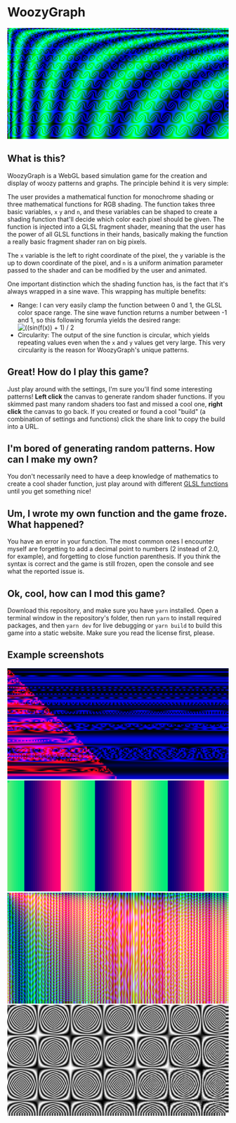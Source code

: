 # WoozyGraph

![Demo 1](readme-res/img1.png "Colorful random function 1: Curls")

## What is this?
WoozyGraph is a WebGL based simulation game for the creation and display of woozy patterns and graphs.
The principle behind it is very simple:

The user provides a mathematical function for monochrome shading or three mathematical functions for RGB shading.
The function takes three basic variables, `x` `y` and `n`, and these variables can be shaped to create a shading function
that'll decide which color each pixel should be given. The function is injected into a GLSL fragment shader, meaning that
the user has the power of all GLSL functions in their hands, basically making the function a really basic fragment shader ran on big pixels.

The `x` variable is the left to right coordinate of the pixel, the `y` variable is the up to down coordinate of the pixel, and `n` is a uniform animation parameter passed to the shader and can be modified by the user and animated.

One important distinction which the shading function has, is the fact that it's always wrapped in a sine wave.
This wrapping has multiple benefits:
* Range: I can very easily clamp the function between 0 and 1, the GLSL color space range. The sine wave function returns
a number between -1 and 1, so this following forumla yields the desired range: ![((sin(f(x)) + 1) / 2](https://latex.codecogs.com/svg.image?\frac{sin(f(x))&plus;1}{2})
* Circularity: The output of the sine function is circular, which yields repeating values even when the `x` and `y` values get very large. This very circularity is the reason for WoozyGraph's unique patterns.

## Great! How do I play this game?
Just play around with the settings, I'm sure you'll find some interesting patterns!
**Left click** the canvas to generate random shader functions.
If you skimmed past many random shaders too fast and missed a cool one, **right click** the canvas to go back.
If you created or found a cool "build" (a combination of settings and functions) click the share link to
copy the build into a URL.

## I'm bored of generating random patterns. How can I make my own?
You don't necessarily need to have a deep knowledge of mathematics to create a cool shader function, just play
around with different [GLSL functions](https://docs.gl/el3/abs) until you get something nice!

## Um, I wrote my own function and the game froze. What happened?
You have an error in your function. The most common ones I encounter myself are forgetting to add a decimal point
to numbers (2 instead of 2.0, for example), and forgetting to close function parenthesis.
If you think the syntax is correct and the game is still frozen, open the console
and see what the reported issue is.

## Ok, cool, how can I mod this game?
Download this repository, and make sure you have `yarn` installed.
Open a terminal window in the repository's folder, then run `yarn` to install
required packages, and then `yarn dev` for live debugging or `yarn build` to build this game into a static website.
Make sure you read the license first, please.

## Example screenshots
![Demo 2](readme-res/img2.png "Colorful random function 2: Sea")
![Demo 3](readme-res/img3.png "Colorful random function 3: Flag")
![Demo 5](readme-res/img5.png "Colorful random function 4: Mottled pillars")
![Demo 4](readme-res/img4.png "The builtin demo function: x * y * n")